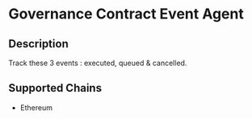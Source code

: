 # Governance Contract Event Agent

## Description

Track these 3 events : executed, queued & cancelled.

## Supported Chains

- Ethereum

